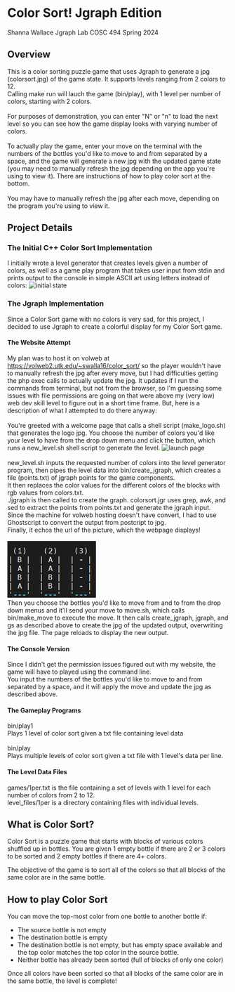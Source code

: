 # Color Sort! Jgraph Edition
Shanna Wallace
Jgraph Lab
COSC 494
Spring 2024

## Overview
This is a color sorting puzzle game that uses Jgraph to generate a jpg (colorsort.jpg) of the game state. It supports levels ranging from 2 colors to 12. <br>
Calling make run will lauch the game (bin/play), with 1 level per number of colors, starting with 2 colors. <br><br>
For purposes of demonstration, you can enter "N" or "n" to load the next level so you can see how the game display looks with varying number of colors.<br><br>
To actually play the game, enter your move on the terminal with the numbers of the bottles you'd like to move to and from separated by a space, and the game will generate a new jpg with the updated game state (you may need to manually refresh the jpg depending on the app you're using to view it). There are instructions of how to play color sort at the bottom.<br><br>
You may have to manually refresh the jpg after each move, depending on the program you're using to view it. 

## Project Details
### The Initial C++ Color Sort Implementation
I initially wrote a level generator that creates levels given a number of colors, as well as a game play program that takes user input from stdin and prints output to the console in simple ASCII art using letters instead of colors:
![initial state](instr_pics/initial.png)

### The Jgraph Implementation
Since a Color Sort game with no colors is very sad, for this project, I decided to use Jgraph to create a colorful display for my Color Sort game. 

#### The Website Attempt
My plan was to host it on volweb at https://volweb2.utk.edu/~swalla16/color_sort/ so the player wouldn't have to manually refresh the jpg after every move, but I had difficulties getting the php exec calls to actually update the jpg. It updates if I run the commands from terminal, but not from the browser, so I'm guessing some issues with file permissions are going on that were above my (very low) web dev skill level to figure out in a short time frame. But, here is a description of what I attempted to do there anyway:<br><br>
You're greeted with a welcome page that calls a shell script (make_logo.sh) that generates the logo jpg. You choose the number of colors you'd like your level to have from the drop down menu and click the button, which runs a new_level.sh shell script to generate the level. 
![launch page](pics/welcome.png)
<br><br>
new_level.sh inputs the requested number of colors into the level generator program, then pipes the level data into bin/create_jgraph, which creates a file (points.txt) of jgraph points for the game components.<br>
It then replaces the color values for the different colors of the blocks with rgb values from colors.txt.<br>
./jgraph is then called to create the graph. colorsort.jgr uses grep, awk, and sed to extract the points from points.txt and generate the jgraph input. Since the machine for volweb hosting doesn't have convert, I had to use Ghostscript to convert the output from postcript to jpg. <br>
Finally, it echos the url of the picture, which the webpage displays!<br><br>
![launch page](pics/initial.png)
<Br>
Then you choose the bottles you'd like to move from and to from the drop down menus and it'll send your move to move.sh, which calls bin/make_move to execute the move. It then calls create_jgraph, jgraph, and gs as described above to create the jpg of the updated output, overwriting the jpg file. The page reloads to display the new output.


#### The Console Version
Since I didn't get the permission issues figured out with my website, the game will have to played using the command line.<br>
You input the numbers of the bottles you'd like to move to and from separated by a space, and it will apply the move and update the jpg as described above. <br>

#### The Gameplay Programs
bin/play1 <input-file><br>
Plays 1 level of color sort given a txt file containing level data<br><br>
bin/play <input-file><br>
Plays multiple levels of color sort given a txt file with 1 level's data per line. 


#### The Level Data Files
games/1per.txt is the file containing a set of levels with 1 level for each number of colors from 2 to 12. <br>
level_files/1per is a directory containing files with individual levels.

## What is Color Sort?
Color Sort is a puzzle game that starts with blocks of various colors shuffled up in bottles. You are given 1 empty bottle if there are 2 or 3 colors to be sorted and 2 empty bottles if there are 4+ colors.<br>

The objective of the game is to sort all of the colors so that all blocks of the same color are in the same bottle.

## How to play Color Sort
You can move the top-most color from one bottle to another bottle if: 
* The source bottle is not empty
* The destination bottle is empty 
* The destination bottle is not empty, but has empty space available and the top color matches the top color in the source bottle.
* Neither bottle has already been sorted (full of blocks of only one color) <br>

Once all colors have been sorted so that all blocks of the same color are in the same bottle, the level is complete! 

